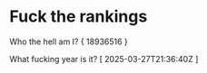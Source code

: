 # Fuck the rankings

Who the hell am I?
{ 18936516 }

What fucking year is it?
[ 2025-03-27T21:36:40Z ]
